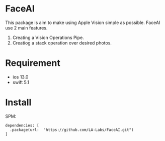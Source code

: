 # FaceAI

This package is aim to make using Apple Vision simple as possible.
FaceAI use 2 main features.
1. Creating a Vision Operations Pipe.
2. Creatiog a stack operation over desired photos.

# Requirement
- ios 13.0 
- swift 5.1

# Install
SPM:
```
dependencies: [
  .package(url:  "https://github.com/LA-Labs/FaceAI.git")
]
